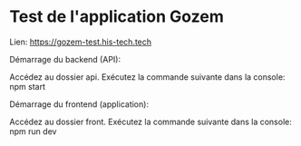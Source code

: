 # Test de l'application Gozem

Lien: https://gozem-test.his-tech.tech


Démarrage du backend (API):

Accédez au dossier api.
Exécutez la commande suivante dans la console:
npm start


Démarrage du frontend (application):

Accédez au dossier front.
Exécutez la commande suivante dans la console:
npm run dev